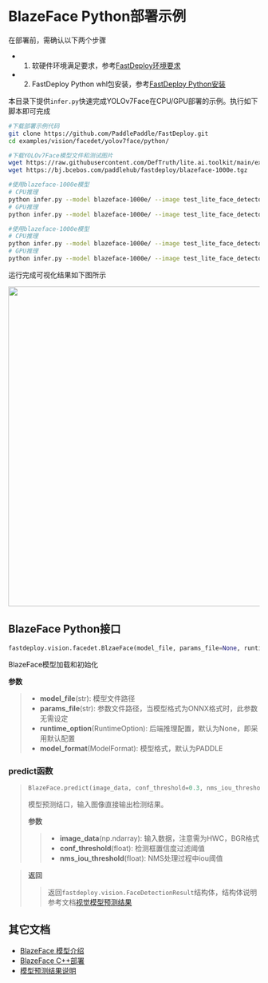 # BlazeFace Python部署示例

在部署前，需确认以下两个步骤

- 1. 软硬件环境满足要求，参考[FastDeploy环境要求](../../../../../docs/cn/build_and_install/download_prebuilt_libraries.md)  
- 2. FastDeploy Python whl包安装，参考[FastDeploy Python安装](../../../../../docs/cn/build_and_install/download_prebuilt_libraries.md)

本目录下提供`infer.py`快速完成YOLOv7Face在CPU/GPU部署的示例。执行如下脚本即可完成

```bash
#下载部署示例代码
git clone https://github.com/PaddlePaddle/FastDeploy.git
cd examples/vision/facedet/yolov7face/python/

#下载YOLOv7Face模型文件和测试图片
wget https://raw.githubusercontent.com/DefTruth/lite.ai.toolkit/main/examples/lite/resources/test_lite_face_detector_3.jpg
wget https://bj.bcebos.com/paddlehub/fastdeploy/blazeface-1000e.tgz

#使用blazeface-1000e模型
# CPU推理
python infer.py --model blazeface-1000e/ --image test_lite_face_detector_3.jpg --device cpu
# GPU推理
python infer.py --model blazeface-1000e/ --image test_lite_face_detector_3.jpg --device gpu

#使用blazeface-1000e模型
# CPU推理
python infer.py --model blazeface-1000e/ --image test_lite_face_detector_3.jpg --device cpu
# GPU推理
python infer.py --model blazeface-1000e/ --image test_lite_face_detector_3.jpg --device gpu
```

运行完成可视化结果如下图所示

<img width="640" src="https://user-images.githubusercontent.com/67993288/184301839-a29aefae-16c9-4196-bf9d-9c6cf694f02d.jpg">

## BlazeFace Python接口

```python
fastdeploy.vision.facedet.BlzaeFace(model_file, params_file=None, runtime_option=None, model_format=ModelFormat.PADDLE)
```

BlazeFace模型加载和初始化

**参数**

> * **model_file**(str): 模型文件路径
> * **params_file**(str): 参数文件路径，当模型格式为ONNX格式时，此参数无需设定
> * **runtime_option**(RuntimeOption): 后端推理配置，默认为None，即采用默认配置
> * **model_format**(ModelFormat): 模型格式，默认为PADDLE

### predict函数

> ```python
> BlazeFace.predict(image_data, conf_threshold=0.3, nms_iou_threshold=0.5)
> ```
>
> 模型预测结口，输入图像直接输出检测结果。
>
> **参数**
>
> > * **image_data**(np.ndarray): 输入数据，注意需为HWC，BGR格式
> > * **conf_threshold**(float): 检测框置信度过滤阈值
> > * **nms_iou_threshold**(float): NMS处理过程中iou阈值

> **返回**
>
> > 返回`fastdeploy.vision.FaceDetectionResult`结构体，结构体说明参考文档[视觉模型预测结果](../../../../../docs/api/vision_results/)

## 其它文档

- [BlazeFace 模型介绍](..)
- [BlazeFace C++部署](../cpp)
- [模型预测结果说明](../../../../../docs/api/vision_results/)
